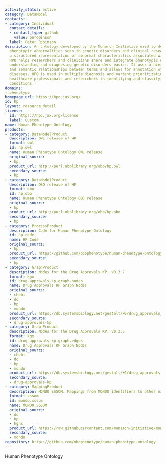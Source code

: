 ```yaml
---
activity_status: active
category: DataModel
contacts:
- category: Individual
  contact_details:
  - contact_type: github
    value: pnrobinson
  label: Peter Robinson
description: An ontology developed by the Monarch Initiative used to describe human
  phenotypic abnormalities seen in genetic disorders and clinical research. It provides
  a structured representation of abnormal characteristics associated with diseases.
  HPO helps researchers and clinicians share and integrate phenotypic data, making
  understanding and diagnosing genetic disorders easier. It uses a hierarchical organization
  and semantic relationships between terms and allows for annotation of genes and
  diseases. HPO is used in multiple diagnosis and variant prioritization tools, aiding
  healthcare professionals and researchers in identifying and classifying genetic
  conditions.
domains:
- phenotype
homepage_url: https://hpo.jax.org/
id: hp
layout: resource_detail
license:
  id: https://hpo.jax.org/license
  label: Custom
name: Human Phenotype Ontology
products:
- category: DataModelProduct
  description: OWL release of HP
  format: owl
  id: hp.owl
  name: Human Phenotype Ontology OWL release
  original_source:
  - hp
  product_url: http://purl.obolibrary.org/obo/hp.owl
  secondary_source:
  - hp
- category: DataModelProduct
  description: OBO release of HP
  format: obo
  id: hp.obo
  name: Human Phenotype Ontology OBO release
  original_source:
  - hp
  product_url: http://purl.obolibrary.org/obo/hp.obo
  secondary_source:
  - hp
- category: ProcessProduct
  description: Code for Human Phenotype Ontology
  id: hp.code
  name: HP Code
  original_source:
  - hp
  product_url: https://github.com/obophenotype/human-phenotype-ontology
  secondary_source:
  - hp
- category: GraphProduct
  description: Nodes for the Drug Approvals KP, v0.3.7
  format: kgx
  id: drug-approvals-kp.graph.nodes
  name: Drug Approvals KP Graph Nodes
  original_source:
  - chebi
  - do
  - hp
  - mondo
  product_url: https://db.systemsbiology.net/gestalt/KG/drug_approvals_kg_nodes_v0.3.7.tsv
  secondary_source:
  - drug-approvals-kp
- category: GraphProduct
  description: Nodes for the Drug Approvals KP, v0.3.7
  format: kgx
  id: drug-approvals-kp.graph.edges
  name: Drug Approvals KP Graph Nodes
  original_source:
  - chebi
  - do
  - hp
  - mondo
  product_url: https://db.systemsbiology.net/gestalt/KG/drug_approvals_kg_nodes_v0.3.7.tsv
  secondary_source:
  - drug-approvals-kp
- category: MappingProduct
  description: MONDO SSSOM. Mappings from MONDO identifiers to other namespaces.
  format: sssom
  id: mondo.sssom
  name: MONDO SSSOM
  original_source:
  - do
  - hp
  - hgnc
  product_url: https://raw.githubusercontent.com/monarch-initiative/mondo/refs/heads/master/src/ontology/mappings/mondo.sssom.tsv
  secondary_source:
  - mondo
repository: https://github.com/obophenotype/human-phenotype-ontology
---
```

Human Phenotype Ontology